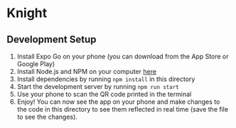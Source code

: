# Knight

## Development Setup

1. Install Expo Go on your phone (you can download from the App Store or Google Play)
2. Install Node.js and NPM on your computer [here](https://nodejs.org/en/download/)
3. Install dependencies by running `npm install` in this directory
4. Start the development server by running `npm run start`
5. Use your phone to scan the QR code printed in the terminal
6. Enjoy! You can now see the app on your phone and make changes to the code in this directory to see them reflected in real time (save the file to see the changes).
